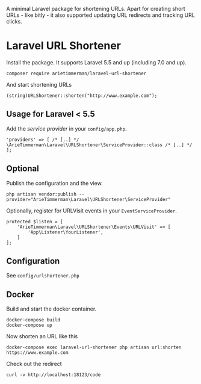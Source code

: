 
A minimal Laravel package for shortening URLs. Apart for creating short URLs - like bitly - it also supported updating URL redirects and tracking URL clicks.

# Laravel URL Shortener

Install the package. It supports Laravel 5.5 and up (including 7.0 and up).

~~~
composer require arietimmerman/laravel-url-shortener
~~~

And start shortening URLs

~~~.php
(string)URLShortener::shorten("http://www.example.com");
~~~

## Usage for Laravel < 5.5

Add the _service provider_ in your `config/app.php`.

~~~.php
'providers' => [ /* [..] */ \ArieTimmerman\Laravel\URLShortener\ServiceProvider::class /* [..] */ ];
~~~

## Optional

Publish the configuration and the view.

~~~.php
php artisan vendor:publish --provider="ArieTimmerman\Laravel\URLShortener\ServiceProvider"
~~~

Optionally, register for URLVisit events in your `EventServiceProvider`.

~~~.php
protected $listen = [
	'ArieTimmerman\Laravel\URLShortener\Events\URLVisit' => [
		'App\Listener\YourListener',
	]
];
~~~

## Configuration

See `config/urlshortener.php`

## Docker

Build and start the docker container.

~~~
docker-compose build
docker-compose up
~~~

Now shorten an URL like this

~~~
docker-compose exec laravel-url-shortener php artisan url:shorten https://www.example.com
~~~

Check out the redirect

~~~
curl -v http://localhost:18123/code
~~~
